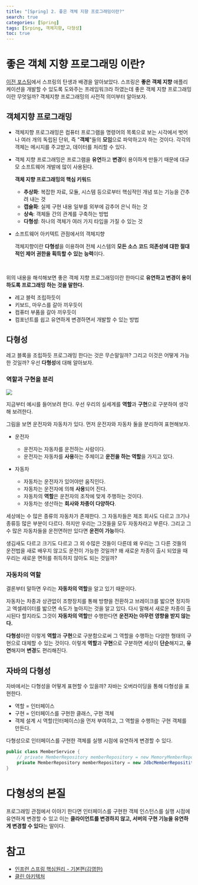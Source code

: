 ```yaml
---
title: "[Spring] 2. 좋은 객체 지향 프로그래밍이란?"
search: true
categories: [Spring]
tags: [Srping, 객체지향, 다형성]
toc: true
---
```




# 좋은 객체 지향 프로그래밍 이란?

[이전 포스팅]({{site.url}}/posts/spring-01)에서 스프링의 탄생과 배경을 알아보았다. 스프링은 **좋은 객체 지향** 애플리케이션을 개발할 수 있도록 도와주는 프레임워크라 하였는데 좋은 객체 지향 프로그래밍이란 무엇일까? 객체지향 프로그래밍의 사전적 의미부터 알아보자.



## 객체지향 프로그래밍

- 객체지향 프로그래밍은 컴퓨터 프로그램을 명령어의 목록으로 보는 시각에서 벗어나 여러 개의 독립된 단위, 즉 "**객체**"들의 **모임**으로 파악하고자 하는 것이다. 각각의 객체는 메시지를 주고받고, 데이터를 처리할 수 있다.

- 객체 지향 프로그래밍은 프로그램을 **유연**하고 **변경**이 용이하게 만들기 때문에 대규모 소프트웨어 개발에 많이 사용된다.



  **객체 지향 프로그래밍의 핵심 키워드**

  - **추상화**: 복잡한 자료, 모듈, 시스템 등으로부터 핵심적인 개념 또는 기능을 간추려 내는 것
  - **캡슐화**: 실제 구현 내용 일부를 외부에 감추어 은닉 하는 것
  - **상속**: 객체들 간의 관계를 구축하는 방법
  - **다형성**: 하나의 객체가 여러 가지 타입을 가질 수 있는 것



- 소프트웨어 아키텍트 관점에서의 객체지향

  객체지향이란 **다형성**을 이용하여 전체 시스템의 **모든 소스 코드 의존성에 대한 절대적인 제어 권한을 획득할 수 있는 능력**이다.

<br>

위의 내용을 해석해보면 좋은 객체 지향 프로그래밍이란 한마디로 **유연하고 변경이 용이 하도록 프로그래밍 하는 것을 말한다.**

- 레고 블럭 조립하듯이
- 키보드, 마우스를 갈아 끼우듯이
- 컴퓨터 부품을 갈아 끼우듯이
- 컴포넌트를 쉽고 유연하게 변경하면서 개발할 수 있는 방법



## 다형성

레고 블록을 조립하듯 프로그래밍 한다는 것은 무슨말일까? 그리고 이것은 어떻게 가능한 것일까? 우선 **다형성**에 대해 알아보자.



### 역할과 구현을 분리

![]({{site.url}}/assets/img/post/spring/02/polymorphism-01.PNG)

지금부터 예시를 들어보려 한다. 우선 우리의 실세계를 **역할**과 **구현**으로 구분하여 생각해 보려한다.

그림을 보면 운전자와 자동차가 있다. 먼저 운전자와 자동차 둘을 분리하여 표현해보자.

- 운전자
  - 운전자는 자동차를 운전하는 사람이다.
  - 운전자는 자동차를 **사용**하는 주체이고 **운전을 하는 역할**을 가지고 있다.

- 자동차
  - 자동차는 운전자가 있어야만 움직인다.
  - 자동차는 운전자에 의해 **사용**되어 진다.
  - 자동차의 **역할**은 운전자의 조작에 맞게 주행하는 것이다.
  - 자동차는 생산하는 **회사와 차종이 다양하다**.

세상에는 수 많은 종류의 자동차가 존재한다. 그 자동차들은 제조 회사도 다르고 크기나 종류등 많은 부분이 다르다. 하지만 우리는 그것들을 모두 자동차라고 부른다. 그리고 그 수 많은 자동차들을 운전면허만 있다면 **운전이 가능**하다.

생김새도 다르고 크기도 다르고 그 외 수많은 것들이 다른데 왜 우리는 그 다른 것들의 운전법을 새로 배우지 않고도 운전이 가능한 것일까? 왜 새로운 차종이 출시 되었을 때 우리는 새로운 면허를 취득하지 않아도 되는 것일까?



### 자동차의 역할

결론부터 말하면 우리는 **자동차의 역할**을 알고 있기 때문이다.

자동차는 차종과 상관없이 조향장치를 통해 방향을 전환하고 브레이크를 밟으면 정지하고 엑셀레이터를 밟으면 속도가 높아지는 것을 알고 있다. 다시 말해서 새로운 차종이 출시된다 할지라도 그것이 **자동차의 역할**만 수행한다면 **운전자는 아무런 영향을 받지 않는다.**

**다형성**이란 이렇게 **역할**과 **구현**으로 구분함으로써 그 역할을 수행하는 다양한 형태의 구현으로 대체할 수 있는 것이다. 이렇게 **역할**과 **구현**으로 구분하면 세상이 **단순**해지고, **유연**해지며 **변경**도 편리해진다.



## 자바의 다형성

자바에서는 다형성을 어떻게 표현할 수 있을까? 자바는 오버라이딩을 통해 다형성을 표현한다.

- 역할 = 인터페이스
- 구현 = 인터페이스를 구현한 클래스, 구현 객체
- 객체 설계 시 역할(인터페이스)을 먼저 부여하고, 그 역할을 수행하는 구현 객체를 만든다.

다형성으로 인터페이스를 구현한 객체를 실행 시점에 유연하게 변경할 수 있다.

```java
public class MemberService {
	// private MemberRepository memberRepository = new MemoryMemberRepository();
	private MemberRepository memberRepository = new JdbcMemberReposititory();
}
```



# 다형성의 본질

프로그래밍 관점에서 이야기 한다면 인터페이스를 구현한 객체 인스턴스를 실행 시점에 유연하게 변경할 수 있고 이는 **클라이언트를 변경하지 않고, 서버의 구현 기능을 유연하게 변경할 수 있다**는 말이다.



# 참고

- [인프런 스프링 핵심원리 - 기본편(김영한)](https://www.inflearn.com/course/%EC%8A%A4%ED%94%84%EB%A7%81-%ED%95%B5%EC%8B%AC-%EC%9B%90%EB%A6%AC-%EA%B8%B0%EB%B3%B8%ED%8E%B8/dashboard)
- [클린 아키텍처](http://www.kyobobook.co.kr/product/detailViewKor.laf?ejkGb=KOR&mallGb=KOR&barcode=9788966262472&orderClick=LAG&Kc=)

